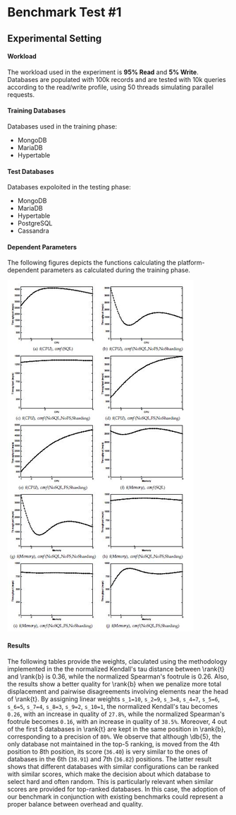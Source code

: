 # Benchmark Test #1

## Experimental Setting

#### Workload
The workload used in the experiment is **95% Read** and **5% Write**. Databases are populated with 100k records and are tested with 10k queries according to the read/write profile, using 50 threads simulating parallel requests.

#### Training Databases
Databases used in the training phase:
* MongoDB
* MariaDB
* Hypertable

#### Test Databases
Databases expoloited in the testing phase:
* MongoDB
* MariaDB
* Hypertable
* PostgreSQL
* Cassandra

#### Dependent Parameters
The following figures depicts the functions calculating the platform-dependent parameters as calculated during the training phase.

![Platform-dependent Parameters](https://github.com/SESARLab/Platform-Independent-Score-Based-Benchmark/raw/master/Test1/parameters.jpg) 

#### Results
The following tables provide the weights, claculated using the methodology implemented in the 
the normalized Kendall's tau distance between \rank{t} and \rank{b} is 0.36, while the normalized Spearman's footrule is 0.26. Also, the results show a better quality for \rank{b} when we penalize more total displacement and pairwise disagreements involving elements near the head of \rank{t}. By assigning linear weights `s_1=10`, `s_2=9`, `s_3=8`, `s_4=7`, `s_5=6`, `s_6=5`, `s_7=4`, `s_8=3`, `s_9=2`, `s_10=1`, the normalized Kendall's tau becomes `0.26`, with an increase in quality of `27.8%`, while the normalized Spearman's footrule becomes `0.16`, with an increase in quality of `38.5%`. Moreover, 4 out of the first 5 databases in \rank{t} are kept in the same position in \rank{b}, corresponding to a precision of `80%`. We observe that although \db{5}, the only database not maintained in the top-5 ranking, is moved from the 4th position to 8th position, its score (`36.40`) is very similar to the ones of databases in the 6th (`38.91`) and 7th (`36.82`) positions. The latter result shows that different databases with similar configurations can be ranked with similar scores, which make the decision about which database to select hard and often random. This is particularly relevant when similar scores are provided for top-ranked databases. In this case, the adoption of our benchmark in conjunction with existing benchmarks could represent a proper balance between overhead and quality.
